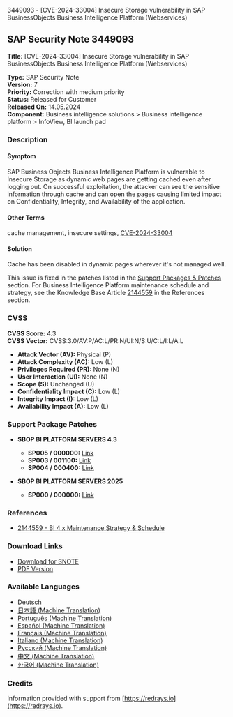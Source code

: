 3449093 - [CVE-2024-33004] Insecure Storage vulnerability in SAP BusinessObjects Business Intelligence Platform (Webservices)

## SAP Security Note 3449093

**Title:** [CVE-2024-33004] Insecure Storage vulnerability in SAP BusinessObjects Business Intelligence Platform (Webservices)

**Type:** SAP Security Note  
**Version:** 7  
**Priority:** Correction with medium priority  
**Status:** Released for Customer  
**Released On:** 14.05.2024  
**Component:** Business intelligence solutions > Business intelligence platform > InfoView, BI launch pad

### Description

#### Symptom

SAP Business Objects Business Intelligence Platform is vulnerable to Insecure Storage as dynamic web pages are getting cached even after logging out. On successful exploitation, the attacker can see the sensitive information through cache and can open the pages causing limited impact on Confidentiality, Integrity, and Availability of the application.

#### Other Terms

cache management, insecure settings, [CVE-2024-33004](https://www.cve.org/CVERecord?id=CVE-2024-33004)

#### Solution

Cache has been disabled in dynamic pages wherever it's not managed well.

This issue is fixed in the patches listed in the [Support Packages & Patches](https://me.sap.com/notes/2144559) section. For Business Intelligence Platform maintenance schedule and strategy, see the Knowledge Base Article [2144559](https://me.sap.com/notes/2144559) in the References section.

### CVSS

**CVSS Score:** 4.3  
**CVSS Vector:** CVSS:3.0/AV:P/AC:L/PR:N/UI:N/S:U/C:L/I:L/A:L

- **Attack Vector (AV):** Physical (P)  
- **Attack Complexity (AC):** Low (L)  
- **Privileges Required (PR):** None (N)  
- **User Interaction (UI):** None (N)  
- **Scope (S):** Unchanged (U)  
- **Confidentiality Impact (C):** Low (L)  
- **Integrity Impact (I):** Low (L)  
- **Availability Impact (A):** Low (L)  

### Support Package Patches

- **SBOP BI PLATFORM SERVERS 4.3**
  - **SP005 / 000000:** [Link](https://me.sap.com/softwarecenter/template/products/_APP=00200682500000001943&_EVENT=DISPHIER&HEADER=Y&FUNCTIONBAR=N&EVENT=TREE&NE=NAVIGATE&ENR=73555000100200019281&V=MAINT)
  - **SP003 / 001100:** [Link](https://me.sap.com/softwarecenter/template/products/_APP=00200682500000001943&_EVENT=DISPHIER&HEADER=Y&FUNCTIONBAR=N&EVENT=TREE&NE=NAVIGATE&ENR=73555000100200006622&V=MAINT)
  - **SP004 / 000400:** [Link](https://me.sap.com/softwarecenter/template/products/_APP=00200682500000001943&_EVENT=DISPHIER&HEADER=Y&FUNCTIONBAR=N&EVENT=TREE&NE=NAVIGATE&ENR=73555000100200006622&V=MAINT)

- **SBOP BI PLATFORM SERVERS 2025**
  - **SP000 / 000000:** [Link](https://me.sap.com/softwarecenter/template/products/_APP=00200682500000001943&_EVENT=DISPHIER&HEADER=Y&FUNCTIONBAR=N&EVENT=TREE&NE=NAVIGATE&ENR=73555000100200019281&V=MAINT)

### References

- [2144559 - BI 4.x Maintenance Strategy & Schedule](https://me.sap.com/notes/2144559)

### Download Links

- [Download for SNOTE](https://notesdownloads.sap.com/note/0040000000549172024)
- [PDF Version](https://userapps.support.sap.com/sap/support/sfm/notes/print/0003449093?language=en-US&token=C039D28E807AF126B7F78D0D7E750ADD)

### Available Languages

- [Deutsch](https://me.sap.com/notes/0003449093/D)
- [日本語 (Machine Translation)](https://me.sap.com/notes/0003449093/J)
- [Português (Machine Translation)](https://me.sap.com/notes/0003449093/P)
- [Español (Machine Translation)](https://me.sap.com/notes/0003449093/S)
- [Français (Machine Translation)](https://me.sap.com/notes/0003449093/F)
- [Italiano (Machine Translation)](https://me.sap.com/notes/0003449093/I)
- [Русский (Machine Translation)](https://me.sap.com/notes/0003449093/R)
- [中文 (Machine Translation)](https://me.sap.com/notes/0003449093/1)
- [한국어 (Machine Translation)](https://me.sap.com/notes/0003449093/3)

### Credits

Information provided with support from [https://redrays.io](https://redrays.io).